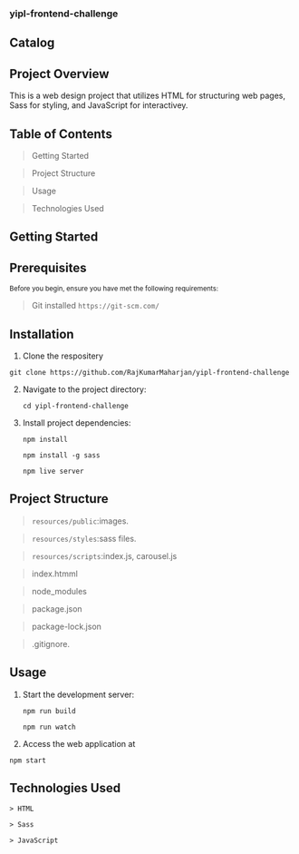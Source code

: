 
### yipl-frontend-challenge

## Catalog

## Project Overview

This is a web design project that utilizes HTML for structuring web pages, Sass for styling, and JavaScript for interactivey. 

## Table of Contents
> Getting Started
  
> Project Structure

> Usage

> Technologies Used


## Getting Started

## Prerequisites

<sub> Before you begin, ensure you have met the following requirements:</sub>

> Git installed `https://git-scm.com/`


## Installation

1. Clone the respositery

  `git clone https://github.com/RajKumarMaharjan/yipl-frontend-challenge`

2. Navigate to the project directory:

   `cd yipl-frontend-challenge`

3. Install project dependencies:

   `npm install`

   `npm install -g sass`

   `npm live server`

## Project Structure

> `resources/public`:images.

> `resources/styles`:sass files.

> `resources/scripts`:index.js, carousel.js

> index.htmml

> node_modules

> package.json

> package-lock.json

> .gitignore.

## Usage

1. Start the development server:

   `npm run build`

   `npm run watch` 

2. Access the web application at

  `npm start`

## Technologies Used

    > HTML

    > Sass

    > JavaScript
